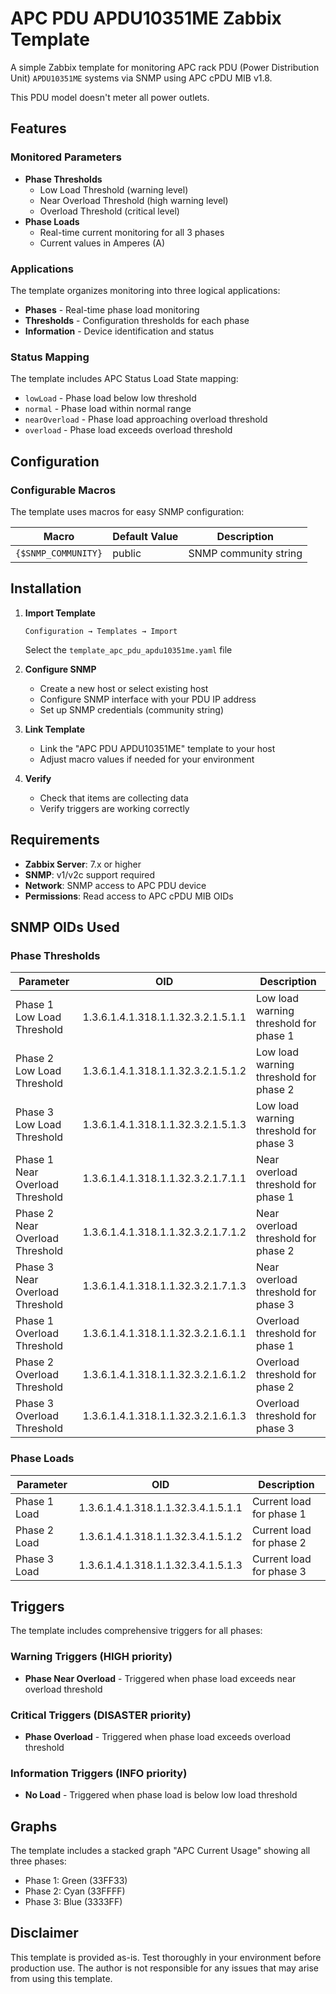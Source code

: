 # APC PDU APDU10351ME Zabbix Template

A simple Zabbix template for monitoring APC rack PDU (Power Distribution Unit) `APDU10351ME` systems via SNMP using APC cPDU MIB v1.8.

This PDU model doesn't meter all power outlets.

## Features

### Monitored Parameters
- **Phase Thresholds**
  - Low Load Threshold (warning level)
  - Near Overload Threshold (high warning level)
  - Overload Threshold (critical level)
- **Phase Loads**
  - Real-time current monitoring for all 3 phases
  - Current values in Amperes (A)

### Applications
The template organizes monitoring into three logical applications:
- **Phases** - Real-time phase load monitoring
- **Thresholds** - Configuration thresholds for each phase
- **Information** - Device identification and status

### Status Mapping
The template includes APC Status Load State mapping:
- `lowLoad` - Phase load below low threshold
- `normal` - Phase load within normal range
- `nearOverload` - Phase load approaching overload threshold
- `overload` - Phase load exceeds overload threshold

## Configuration

### Configurable Macros
The template uses macros for easy SNMP configuration:

| Macro | Default Value | Description |
|-------|---------------|-------------|
| `{$SNMP_COMMUNITY}` | public | SNMP community string |

## Installation

1. **Import Template**
   ```
   Configuration → Templates → Import
   ```
   Select the `template_apc_pdu_apdu10351me.yaml` file

2. **Configure SNMP**
   - Create a new host or select existing host
   - Configure SNMP interface with your PDU IP address
   - Set up SNMP credentials (community string)

3. **Link Template**
   - Link the "APC PDU APDU10351ME" template to your host
   - Adjust macro values if needed for your environment

4. **Verify**
   - Check that items are collecting data
   - Verify triggers are working correctly

## Requirements

- **Zabbix Server**: 7.x or higher
- **SNMP**: v1/v2c support required
- **Network**: SNMP access to APC PDU device
- **Permissions**: Read access to APC cPDU MIB OIDs

## SNMP OIDs Used

### Phase Thresholds
| Parameter | OID | Description |
|-----------|-----|-------------|
| Phase 1 Low Load Threshold | 1.3.6.1.4.1.318.1.1.32.3.2.1.5.1.1 | Low load warning threshold for phase 1 |
| Phase 2 Low Load Threshold | 1.3.6.1.4.1.318.1.1.32.3.2.1.5.1.2 | Low load warning threshold for phase 2 |
| Phase 3 Low Load Threshold | 1.3.6.1.4.1.318.1.1.32.3.2.1.5.1.3 | Low load warning threshold for phase 3 |
| Phase 1 Near Overload Threshold | 1.3.6.1.4.1.318.1.1.32.3.2.1.7.1.1 | Near overload threshold for phase 1 |
| Phase 2 Near Overload Threshold | 1.3.6.1.4.1.318.1.1.32.3.2.1.7.1.2 | Near overload threshold for phase 2 |
| Phase 3 Near Overload Threshold | 1.3.6.1.4.1.318.1.1.32.3.2.1.7.1.3 | Near overload threshold for phase 3 |
| Phase 1 Overload Threshold | 1.3.6.1.4.1.318.1.1.32.3.2.1.6.1.1 | Overload threshold for phase 1 |
| Phase 2 Overload Threshold | 1.3.6.1.4.1.318.1.1.32.3.2.1.6.1.2 | Overload threshold for phase 2 |
| Phase 3 Overload Threshold | 1.3.6.1.4.1.318.1.1.32.3.2.1.6.1.3 | Overload threshold for phase 3 |

### Phase Loads
| Parameter | OID | Description |
|-----------|-----|-------------|
| Phase 1 Load | 1.3.6.1.4.1.318.1.1.32.3.4.1.5.1.1 | Current load for phase 1 |
| Phase 2 Load | 1.3.6.1.4.1.318.1.1.32.3.4.1.5.1.2 | Current load for phase 2 |
| Phase 3 Load | 1.3.6.1.4.1.318.1.1.32.3.4.1.5.1.3 | Current load for phase 3 |

## Triggers

The template includes comprehensive triggers for all phases:

### Warning Triggers (HIGH priority)
- **Phase Near Overload** - Triggered when phase load exceeds near overload threshold

### Critical Triggers (DISASTER priority)
- **Phase Overload** - Triggered when phase load exceeds overload threshold

### Information Triggers (INFO priority)
- **No Load** - Triggered when phase load is below low load threshold

## Graphs

The template includes a stacked graph "APC Current Usage" showing all three phases:
- Phase 1: Green (33FF33)
- Phase 2: Cyan (33FFFF)
- Phase 3: Blue (3333FF)

## Disclaimer

This template is provided as-is. Test thoroughly in your environment before production use. The author is not responsible for any issues that may arise from using this template.